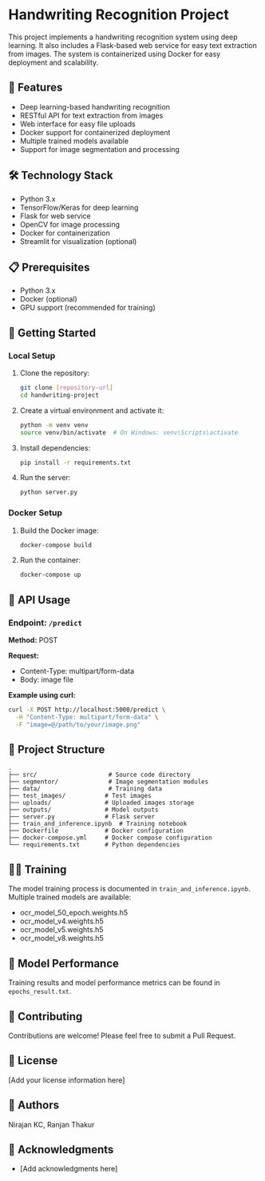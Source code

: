 # Handwriting Recognition Project

This project implements a handwriting recognition system using deep learning. It also includes a Flask-based web service for easy text extraction from images. The system is containerized using Docker for easy deployment and scalability.

## 🌟 Features

- Deep learning-based handwriting recognition
- RESTful API for text extraction from images
- Web interface for easy file uploads 
- Docker support for containerized deployment
- Multiple trained models available
- Support for image segmentation and processing

## 🛠️ Technology Stack

- Python 3.x
- TensorFlow/Keras for deep learning
- Flask for web service
- OpenCV for image processing
- Docker for containerization
- Streamlit for visualization (optional)

## 📋 Prerequisites

- Python 3.x
- Docker (optional)
- GPU support (recommended for training)

## 🚀 Getting Started

### Local Setup

1. Clone the repository:
   ```bash
   git clone [repository-url]
   cd handwriting-project
   ```

2. Create a virtual environment and activate it:
   ```bash
   python -m venv venv
   source venv/bin/activate  # On Windows: venv\Scripts\activate
   ```

3. Install dependencies:
   ```bash
   pip install -r requirements.txt
   ```

4. Run the server:
   ```bash
   python server.py
   ```

### Docker Setup

1. Build the Docker image:
   ```bash
   docker-compose build
   ```

2. Run the container:
   ```bash
   docker-compose up
   ```

## 🔧 API Usage

### Endpoint: `/predict`

**Method:** POST

**Request:**
- Content-Type: multipart/form-data
- Body: image file

**Example using curl:**
```bash
curl -X POST http://localhost:5000/predict \
  -H "Content-Type: multipart/form-data" \
  -F "image=@/path/to/your/image.png"
```

## 📁 Project Structure

```
.
├── src/                    # Source code directory
├── segmentor/              # Image segmentation modules
├── data/                   # Training data
├── test_images/           # Test images
├── uploads/               # Uploaded images storage
├── outputs/               # Model outputs
├── server.py              # Flask server
├── train_and_inference.ipynb  # Training notebook
├── Dockerfile             # Docker configuration
├── docker-compose.yml     # Docker compose configuration
└── requirements.txt       # Python dependencies
```

## 🏃‍♂️ Training

The model training process is documented in `train_and_inference.ipynb`. Multiple trained models are available:
- ocr_model_50_epoch.weights.h5
- ocr_model_v4.weights.h5
- ocr_model_v5.weights.h5
- ocr_model_v8.weights.h5

## 📝 Model Performance

Training results and model performance metrics can be found in `epochs_result.txt`.

## 🤝 Contributing

Contributions are welcome! Please feel free to submit a Pull Request.

## 📄 License

[Add your license information here]

## 👥 Authors

Nirajan KC, Ranjan Thakur

## 🙏 Acknowledgments

- [Add acknowledgments here]
